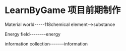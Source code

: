 # LearnByGame 项目前期制作














Material world-----118chemical element-->substance

Energy field--------energy

information collection-------information
